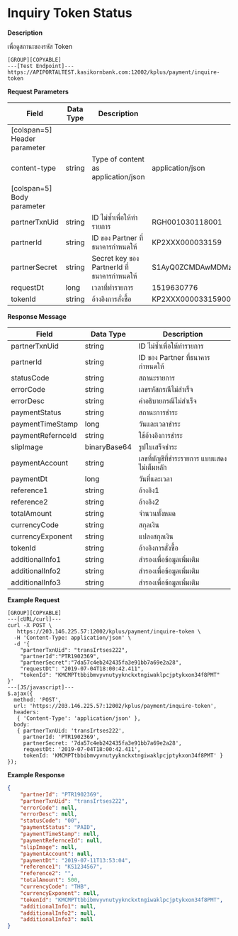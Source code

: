 # Inquiry Token Status

**Description**

เพื่อดูสถานะของรหัส Token

```
[GROUP][COPYABLE]
---[Test Endpoint]---
https://APIPORTALTEST.kasikornbank.com:12002/kplus/payment/inquire-token
```

**Request Parameters**

| Field                        | Data Type | Description                                | Example                                              | Mandatory |
| ---------------------------- | --------- | ------------------------------------------ | ---------------------------------------------------- | :-------: |
| [colspan=5] Header parameter |
| content-type                 | string    | Type of content as application/json        | application/json                                     |     Y     |
| [colspan=5] Body parameter   |
| partnerTxnUid                | string    | ID ไม่ซ้ำเพื่อให้ทำรายการ                  | RGH001030118001                                      |     Y     |
| partnerId                    | string    | ID ของ Partner ที่ธนาคารกำหนดให้           | KP2XXX000033159                                      |     Y     |
| partnerSecret                | string    | Secret key ของ PartnerId ที่ธนาคารกำหนดให้ | S1AyQ0ZCMDAwMDMzMTU5LWtwbHVzLXNpdC0yYzJwLWZhY2Vib29r |     Y     |
| requestDt                    | long      | เวลาที่ทำรายการ                            | 1519630776                                           |     Y     |
| tokenId                      | string    | อ้างอิงการสั่งซื้อ                         | KP2XXX00003315900BBC3C374D644DE9F2BA5CDC189C27B      |     Y     |

**Response Message**

| Field             | Data Type    | Description                                 |
| ----------------- | ------------ | ------------------------------------------- |
| partnerTxnUid     | string       | ID ไม่ซ้ำเพื่อให้ทำรายการ                   |
| partnerId         | string       | ID ของ Partner ที่ธนาคารกำหนดให้            |
| statusCode        | string       | สถานะรายการ                                 |
| errorCode         | string       | เลขรหัสกรณีไม่สำเร็จ                        |
| errorDesc         | string       | คำอธิบายกรณีไม่สำเร็จ                       |
| paymentStatus     | string       | สถานะการชำระ                                |
| paymentTimeStamp  | long         | วันและเวลาชำระ                              |
| paymentRefernceId | string       | ใช้อ้างอิงการชำระ                           |
| slipImage         | binaryBase64 | รูปใบเสร็จชำระ                              |
| paymentAccount    | string       | เลขที่บัญชีที่ชำระรายการ แบบแสดงไม่เต็มหลัก |
| paymentDt         | long         | วันที่และเวลา                               |
| reference1        | string       | อ้างอิง1                                    |
| reference2        | string       | อ้างอิง2                                    |
| totalAmount       | string       | จำนวนทั้งหมด                                |
| currencyCode      | string       | สกุลเงิน                                    |
| currencyExponent  | string       | แปลงสกุลเงิน                                |
| tokenId           | string       | อ้างอิงการสั่งซื้อ                          |
| additionalInfo1   | string       | สำรองเพื่อข้อมูลเพิ่มเติม                   |
| additionalInfo2   | string       | สำรองเพื่อข้อมูลเพิ่มเติม                   |
| additionalInfo3   | string       | สำรองเพื่อข้อมูลเพิ่มเติม                   |

**Example Request**

```code
[GROUP][COPYABLE]
---[cURL/curl]---
curl -X POST \
   https://203.146.225.57:12002/kplus/payment/inquire-token \
  -H 'Content-Type: application/json' \
  -d '{
    "partnerTxnUid": "transIrtses222",
    "partnerId":"PTR1902369",
    "partnerSecret":"7da57c4eb242435fa3e91bb7a69e2a28",
    "requestDt": "2019-07-04T18:00:42.411",
    "tokenId": "KMCMPTtbbibmvyvnutyyknckxtngiwaklpcjptykxon34f8PMT"
}'
---[JS/javascript]---
$.ajax({
  method: 'POST',
  url: 'https://203.146.225.57:12002/kplus/payment/inquire-token',
  headers:
   { 'Content-Type': 'application/json' },
  body:
   { partnerTxnUid: 'transIrtses222',
     partnerId: 'PTR1902369',
     partnerSecret: '7da57c4eb242435fa3e91bb7a69e2a28',
     requestDt: '2019-07-04T18:00:42.411',
     tokenId: 'KMCMPTtbbibmvyvnutyyknckxtngiwaklpcjptykxon34f8PMT' }
});
```

**Example Response**

```json
{
    "partnerId": "PTR1902369",
    "partnerTxnUid": "transIrtses222",
    "errorCode": null,
    "errorDesc": null,
    "statusCode": "00",
    "paymentStatus": "PAID",
    "paymentTimeStamp": null,
    "paymentRefernceId": null,
    "slipImage": null,
    "paymentAccount": null,
    "paymentDt": "2019-07-11T13:53:04",
    "reference1": "KS1234567",
    "reference2": "",
    "totalAmount": 500,
    "currencyCode": "THB",
    "currencyExponent": null,
    "tokenId": "KMCMPTtbbibmvyvnutyyknckxtngiwaklpcjptykxon34f8PMT",
    "additionalInfo1": null,
    "additionalInfo2": null,
    "additionalInfo3": null
}
```
